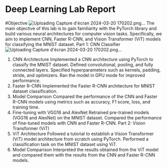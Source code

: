 # Deep Learning Lab Report
#Objective   ![Uploading Capture d'écran 2024-03-20 170202.png…]()
The main objective of this lab is to gain familiarity with the PyTorch library and build various neural architectures for computer vision tasks. Specifically, we aim to implement CNN, Faster R-CNN, and Vision Transformer (ViT) models for classifying the MNIST dataset.
Part 1: CNN Classifier
![Uploading Capture d'écran 2024-03-20 170202.png…]()
1. CNN Architecture
Implemented a CNN architecture using PyTorch to classify the MNIST dataset.
Defined convolutional, pooling, and fully connected layers.
Specified hyperparameters such as kernels, padding, stride, and optimizers.
Ran the model in GPU mode for improved performance.
2. Faster R-CNN
Implemented the Faster R-CNN architecture for MNIST dataset classification.
3. Model Comparison
Compared the performance of the CNN and Faster R-CNN models using metrics such as accuracy, F1 score, loss, and training time.
4. Fine-tuning with VGG16 and AlexNet
Retrained pre-trained models (VGG16 and AlexNet) on the MNIST dataset.
Compared the performance of fine-tuned models with CNN and Faster R-CNN.
Part 2: Vision Transformer (ViT)
1. ViT Architecture
Followed a tutorial to establish a Vision Transformer (ViT) model architecture from scratch using PyTorch.
Performed a classification task on the MNIST dataset using ViT.
2. Model Comparison
Interpreted the results obtained from the ViT model and compared them with the results from the CNN and Faster R-CNN models.
